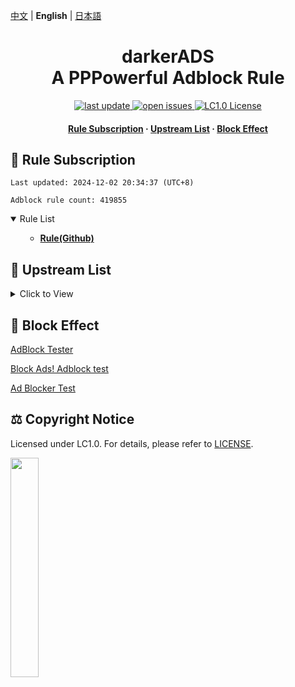 [中文](README.md) | **English** | [日本語](README-JP.md)

#

<div align="center">
<h1 align="center">darkerADS<br>A PPPowerful Adblock Rule</h1>

<p>
  <a href="https://github.com/execute-darker/darkerADS">
    <img src="https://img.shields.io/github/last-commit/execute-darker/darkerADS?style=flat-square" alt="last update" />
  </a>
  <a href="https://github.com/execute-darker/darkerADS/issues">
    <img src="https://img.shields.io/github/issues/execute-darker/darkerADS?style=flat-square" alt="open issues" />
  </a>
  <a href="https://bgm.tv/group/topic/406820">
    <img src="https://img.shields.io/badge/license-LC1.0-%23F5ABB9?style=flat-square&link=https%3A%2F%2Fbgm.tv%2Fgroup%2Ftopic%2F406820" alt="LC1.0 License" />
  </a>
</p>

<h4>
    <a href="#a">Rule Subscription</a>
  <span> · </span>
    <a href="#b">Upstream List</a>
  <span> · </span>
    <a href="#c">Block Effect</a>
</h4>

</div>

<h2 id="a">🎯 Rule Subscription</h2>

```
Last updated: 2024-12-02 20:34:37 (UTC+8) 

Adblock rule count: 419855 
``` 
<details open>
<summary>Rule List</summary>
<ul>

- **[Rule(Github)](https://raw.githubusercontent.com/execute-darker/darkerADS/main/data/rules/adblock.txt)**
</ul>
</details>

<h2 id="b">📔 Upstream List</h2>
<details>
<summary>Click to View</summary>
<ul>
I Forgot
</ul>
</details>


<h2 id="c">🚫 Block Effect</h2>

[AdBlock Tester](https://adblock-tester.com)

[Block Ads! Adblock test](https://blockads.fivefilters.org/)

[Ad Blocker Test](https://d3ward.github.io/toolz/adblock.html)

<h2 id="d">⚖️ Copyright Notice</h2> 

Licensed under LC1.0. For details, please refer to [LICENSE](https://bgm.tv/group/topic/406820).

<img src="https://static.lolicommons.org/RL-ES-GR.svg" width="30%">
